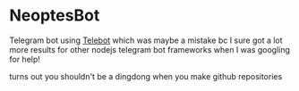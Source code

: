 # NeoptesBot
Telegram bot using [Telebot](https://github.com/mullwar/telebot) which was maybe a mistake bc I sure got a lot more results for other nodejs telegram bot frameworks when I was googling for help!

turns out you shouldn't be a dingdong when you make github repositories

